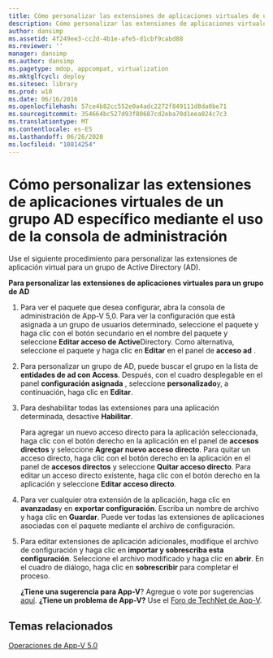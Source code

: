 ```yaml
---
title: Cómo personalizar las extensiones de aplicaciones virtuales de un grupo AD específico mediante el uso de la consola de administración
description: Cómo personalizar las extensiones de aplicaciones virtuales de un grupo AD específico mediante el uso de la consola de administración
author: dansimp
ms.assetid: 4f249ee3-cc2d-4b1e-afe5-d1cbf9cabd88
ms.reviewer: ''
manager: dansimp
ms.author: dansimp
ms.pagetype: mdop, appcompat, virtualization
ms.mktglfcycl: deploy
ms.sitesec: library
ms.prod: w10
ms.date: 06/16/2016
ms.openlocfilehash: 57ce4b82cc552e0a4adc2272f849111d8da0be71
ms.sourcegitcommit: 354664bc527d93f80687cd2eba70d1eea024c7c3
ms.translationtype: MT
ms.contentlocale: es-ES
ms.lasthandoff: 06/26/2020
ms.locfileid: "10814254"
---
```

# Cómo personalizar las extensiones de aplicaciones virtuales de un grupo AD específico mediante el uso de la consola de administración


Use el siguiente procedimiento para personalizar las extensiones de aplicación virtual para un grupo de Active Directory (AD).

**Para personalizar las extensiones de aplicaciones virtuales para un grupo de AD**

1.  Para ver el paquete que desea configurar, abra la consola de administración de App-V 5,0. Para ver la configuración que está asignada a un grupo de usuarios determinado, seleccione el paquete y haga clic con el botón secundario en el nombre del paquete y seleccione **Editar acceso de Active**Directory. Como alternativa, seleccione el paquete y haga clic en **Editar** en el panel de **acceso ad** .

2.  Para personalizar un grupo de AD, puede buscar el grupo en la lista de **entidades de ad con Access**. Después, con el cuadro desplegable en el panel **configuración asignada** , seleccione **personalizado**y, a continuación, haga clic en **Editar**.

3.  Para deshabilitar todas las extensiones para una aplicación determinada, desactive **Habilitar**.

    Para agregar un nuevo acceso directo para la aplicación seleccionada, haga clic con el botón derecho en la aplicación en el panel de **accesos directos** y seleccione **Agregar nuevo acceso directo**. Para quitar un acceso directo, haga clic con el botón derecho en la aplicación en el panel de **accesos directos** y seleccione **Quitar acceso directo**. Para editar un acceso directo existente, haga clic con el botón derecho en la aplicación y seleccione **Editar acceso directo**.

4.  Para ver cualquier otra extensión de la aplicación, haga clic en **avanzadas**y en **exportar configuración**. Escriba un nombre de archivo y haga clic en **Guardar**. Puede ver todas las extensiones de aplicaciones asociadas con el paquete mediante el archivo de configuración.

5.  Para editar extensiones de aplicación adicionales, modifique el archivo de configuración y haga clic en **importar y sobrescriba esta configuración**. Seleccione el archivo modificado y haga clic en **abrir**. En el cuadro de diálogo, haga clic en **sobrescribir** para completar el proceso.

    **¿Tiene una sugerencia para App-V**? Agregue o vote por sugerencias [aquí](http://appv.uservoice.com/forums/280448-microsoft-application-virtualization). **¿Tiene un problema de App-V?** Use el [Foro de TechNet de App-V](https://social.technet.microsoft.com/Forums/home?forum=mdopappv).

## Temas relacionados


[Operaciones de App-V 5.0](operations-for-app-v-50.md)

 

 





